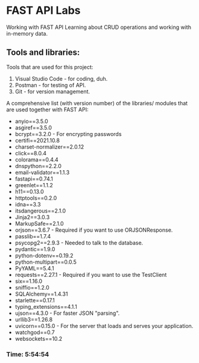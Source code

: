 # FAST API Labs

Working with FAST API
Learning about CRUD operations and working with in-memory data.

## Tools and libraries:

Tools that are used for this project:

1. Visual Studio Code - for coding, duh.
2. Postman - for testing of API.
3. Git - for version management.

A comprehensive list (with version number) of the libraries/ modules that are used together with FAST API:

- anyio==3.5.0
- asgiref==3.5.0
- bcrypt==3.2.0 - For encrypting passwords
- certifi==2021.10.8
- charset-normalizer==2.0.12
- click==8.0.4
- colorama==0.4.4
- dnspython==2.2.0
- email-validator==1.1.3
- fastapi==0.74.1
- greenlet==1.1.2
- h11==0.13.0
- httptools==0.2.0
- idna==3.3
- itsdangerous==2.1.0
- Jinja2==3.0.3
- MarkupSafe==2.1.0
- orjson==3.6.7 - Required if you want to use ORJSONResponse.
- passlib==1.7.4
- psycopg2==2.9.3 - Needed to talk to the database.
- pydantic==1.9.0
- python-dotenv==0.19.2
- python-multipart==0.0.5
- PyYAML==5.4.1
- requests==2.27.1 - Required if you want to use the TestClient
- six==1.16.0
- sniffio==1.2.0
- SQLAlchemy==1.4.31
- starlette==0.17.1
- typing_extensions==4.1.1
- ujson==4.3.0 - For faster JSON "parsing".
- urllib3==1.26.8
- uvicorn==0.15.0 - For the server that loads and serves your application.
- watchgod==0.7
- websockets==10.2

### Time: 5:54:54
